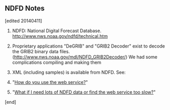 ## NDFD Notes

[edited 20140411]

1. NDFD: National Digital Forecast Database. http://www.nws.noaa.gov/ndfd/technical.htm

1. Proprietary applications "DeGRIB" and "GRIB2 Decoder" exist to decode the GRIB2 binary data files. (http://www.nws.noaa.gov/mdl/NDFD_GRIB2Decoder/) We had some complications compiling and making them

1. XML (including samples) is available from NDFD. See:

  2. "[How do you use the web service?](http://graphical.weather.gov/xml/#use_it)"

  2. "[What if I need lots of NDFD data or find the web service too slow?](http://graphical.weather.gov/xml/#degrib)"

[end]
